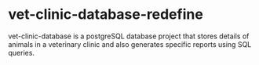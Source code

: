 # vet-clinic-database-redefine
vet-clinic-database is a postgreSQL database project that stores details of animals in a veterinary clinic and also generates specific reports using SQL queries.
